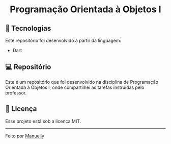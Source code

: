 <h1 align="center"> Programação Orientada à Objetos I </h1>

## 🚀 Tecnologias

Este repositório foi desenvolvido a partir da linguagem:

- Dart

## 💻 Repositório

Este é um repositório que foi desenvolvido na disciplina de Programação Orientada à Objetos I, onde compartilhei as tarefas instruídas pelo professor.

## :memo: Licença

Esse projeto está sob a licença MIT.

---

Feito por [Manuelly](https://github.com/Manuelly1)
